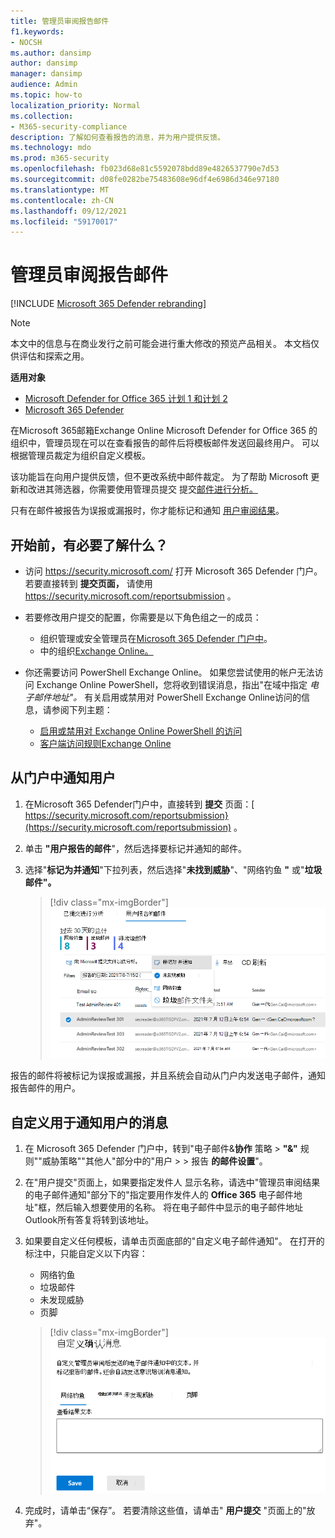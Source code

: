 ```yaml
---
title: 管理员审阅报告邮件
f1.keywords:
- NOCSH
ms.author: dansimp
author: dansimp
manager: dansimp
audience: Admin
ms.topic: how-to
localization_priority: Normal
ms.collection:
- M365-security-compliance
description: 了解如何查看报告的消息，并为用户提供反馈。
ms.technology: mdo
ms.prod: m365-security
ms.openlocfilehash: fb023d68e81c5592078bdd89e4826537790e7d53
ms.sourcegitcommit: d08fe0282be75483608e96df4e6986d346e97180
ms.translationtype: MT
ms.contentlocale: zh-CN
ms.lasthandoff: 09/12/2021
ms.locfileid: "59170017"
---
```

# <a name="admin-review-for-reported-messages"></a>管理员审阅报告邮件

[!INCLUDE [Microsoft 365 Defender rebranding](../includes/microsoft-defender-for-office.md)]

> [!NOTE]
> 本文中的信息与在商业发行之前可能会进行重大修改的预览产品相关。 本文档仅供评估和探索之用。

**适用对象**
- [Microsoft Defender for Office 365 计划 1 和计划 2](defender-for-office-365.md)
- [Microsoft 365 Defender](../defender/microsoft-365-defender.md)

在Microsoft 365邮箱Exchange Online Microsoft Defender for Office 365 的组织中，管理员现在可以在查看报告的邮件后将模板邮件发送回最终用户。 可以根据管理员裁定为组织自定义模板。

该功能旨在向用户提供反馈，但不更改系统中邮件裁定。 为了帮助 Microsoft 更新和改进其筛选器，你需要使用管理员提交 提交[邮件进行分析。](admin-submission.md)

只有在邮件被报告为误报或漏报时，你才能标记和通知 [用户审阅结果](report-false-positives-and-false-negatives.md)。

## <a name="what-do-you-need-to-know-before-you-begin"></a>开始前，有必要了解什么？

- 访问 <https://security.microsoft.com/> 打开 Microsoft 365 Defender 门户。 若要直接转到 **提交页面，** 请使用 <https://security.microsoft.com/reportsubmission> 。

- 若要修改用户提交的配置，你需要是以下角色组之一的成员：
  - 组织管理或安全管理员在[Microsoft 365 Defender 门户中](permissions-microsoft-365-security-center.md)。
  - 中的组织[Exchange Online。](/Exchange/permissions-exo/permissions-exo#role-groups)

- 你还需要访问 PowerShell Exchange Online。 如果您尝试使用的帐户无法访问 Exchange Online PowerShell，您将收到错误消息，指出"在域中指定 *电子邮件地址"。* 有关启用或禁用对 PowerShell Exchange Online访问的信息，请参阅下列主题：
  - [启用或禁用对 Exchange Online PowerShell 的访问](/powershell/exchange/disable-access-to-exchange-online-powershell)
  - [客户端访问规则Exchange Online](/exchange/clients-and-mobile-in-exchange-online/client-access-rules/client-access-rules)

## <a name="notify-users-from-within-the-portal"></a>从门户中通知用户

1. 在Microsoft 365 Defender门户中，直接转到 **提交** 页面：[ https://security.microsoft.com/reportsubmission}(https://security.microsoft.com/reportsubmission) 。

2. 单击 **"用户报告的邮件**"，然后选择要标记并通知的邮件。

3. 选择"**标记为并通知**"下拉列表，然后选择"**未找到威胁**"、"网络钓鱼 **"** 或"**垃圾邮件"。**

   > [!div class="mx-imgBorder"]
   > ![从门户发送邮件。](../../media/admin-review-send-message-from-portal.png)

报告的邮件将被标记为误报或漏报，并且系统会自动从门户内发送电子邮件，通知报告邮件的用户。

## <a name="customize-the-messages-used-to-notify-users"></a>自定义用于通知用户的消息

1. 在 Microsoft 365 Defender 门户中，转到"电子邮件&**协作** 策略 \> **"&"** 规则""威胁策略""其他人"部分中的"用户 \>  \> 报告 **的邮件设置**"。

2. 在"用户提交"页面上，如果要指定发件人 显示名称，请选中"管理员审阅结果的电子邮件通知"部分下的"指定要用作发件人的 **Office 365** 电子邮件地址"框，然后输入想要使用的名称。 将在电子邮件中显示的电子邮件地址Outlook所有答复将转到该地址。

3. 如果要自定义任何模板，请单击页面底部的"自定义电子邮件通知"。  在打开的标注中，只能自定义以下内容：

    - 网络钓鱼
    - 垃圾邮件
    - 未发现威胁
    - 页脚

    > [!div class="mx-imgBorder"]
    > ![自定义发送给用户的邮件。](../../media/admin-review-customize-message.png)

4. 完成时，请单击“保存”。 若要清除这些值，请单击" **用户提交** "页面上的"放弃"。
